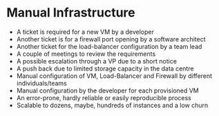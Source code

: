 # Manual Infrastructure

* A ticket is required for a new VM by a developer
* Another ticket is for a firewall port opening by a software architect
* Another ticket for the load-balancer configuration by a team lead
* A couple of meetings to review the requirements
* A possible escalation through a VP due to a short notice
* A push back due to limited storage capacity in the data centre
* Manual configuration of VM, Load-Balancer and Firewall by different individuals/teams
* Manual configuration by the developer for each provisioned VM
* An error-prone, hardly reliable or easily reproducible process
* Scalable to dozens, maybe, hundreds of instances and a low churn

